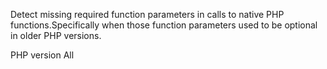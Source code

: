 Detect missing required function parameters in calls to native PHP functions.Specifically when those function parameters used to be optional in older PHP versions.

PHP version All